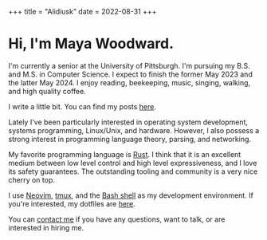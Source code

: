+++
title = "Alidiusk"
date = 2022-08-31
+++

# Hi, I'm Maya Woodward.

I'm currently a senior at the University of Pittsburgh.
I'm pursuing my B.S. and M.S. in Computer Science. 
I expect to finish the former May 2023 and the latter May 2024.
I enjoy reading, beekeeping, music, singing, walking, and high quality coffee.

I write a little bit. You can find my posts [here](@/posts/_index.md).

Lately I've been particularly interested in operating system development,
systems programming, Linux/Unix, and hardware. However, I also possess a
strong interest in programming language theory, parsing, and networking.

My favorite programming language is [Rust](https://www.rust-lang.org/).
I think that it is an excellent medium between low level control and
high level expressiveness, and I love its safety guarantees. The
outstanding tooling and community is a very nice cherry on top.

I use [Neovim](https://neovim.io/), [tmux](https://github.com/tmux/tmux),
and the [Bash shell](https://www.gnu.org/software/bash/) as my development
environment. If you're interested, my dotfiles are
[here](https://github.com/alidiusk/dotfiles).

You can [contact me](@/contact/_index.md) if you have any questions, want to talk,
or are interested in hiring me.

